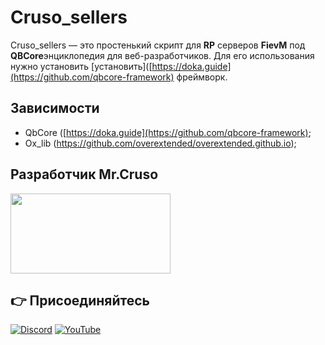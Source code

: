 # Cruso_sellers

Cruso_sellers — это простенький скрипт для **RP** серверов **FievM** под **QBCore**энциклопедия для веб-разработчиков.
Для его использования нужно установить [установить]([https://doka.guide](https://github.com/qbcore-framework) фреймворк.

## Зависимости
- QbCore ([https://doka.guide](https://github.com/qbcore-framework);
- Ox_lib (https://github.com/overextended/overextended.github.io);

 ## Разработчик Mr.Cruso 
 <span><img width="256" height="128" src="http://pm1.narvii.com/7599/8e1213d7f14bedf83a16de7392b0c2310fbfdf36r1-720-400v2_hq.jpg"></span>
 ## 👉 Присоединяйтесь
[![Discord](https://img.shields.io/badge/Discord-%237289DA.svg?style=for-the-badge&logo=discord&logoColor=white)](https://discord.gg/TGPVJ8sJX2)
[![YouTube](https://img.shields.io/badge/YouTube-%23FF0000.svg?style=for-the-badge&logo=YouTube&logoColor=white)](https://www.youtube.com/UCnUxj_zm62fB4QSk50ufMJQ)

 
